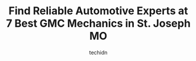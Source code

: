 ---
layout: ampstory
image: https://images.unsplash.com/photo-1604755940773-d7d32c4e43e1?ixlib=rb-4.0.3&ixid=MnwxMjA3fDB8MHxwaG90by1wYWdlfHx8fGVufDB8fHx8&auto=format&fit=crop&w=640&h=853&q=80
author: techidn
featured: false
description: When it comes to finding reliable automotive experts in St. Joseph MO, USA, look no further than the 7 best GMC Mechanic in the area. With their exceptional skills and dedication to providin
title: Find Reliable Automotive Experts at 7 Best GMC Mechanics in St. Joseph MO
cover:
   title: Find Reliable Automotive Experts at 7 Best GMC Mechanics in St. Joseph MO
   subtitle: Rickpate
   background: https://images.unsplash.com/photo-1604755940773-d7d32c4e43e1?ixlib=rb-4.0.3&ixid=MnwxMjA3fDB8MHxwaG90by1wYWdlfHx8fGVufDB8fHx8&auto=format&fit=crop&w=640&h=853&q=80

pages: 
 - layout: thirds
   top: <h1>#1 Precision Tune Auto Care</h1>
   bottom: "<p>Byron has gone above and beyond to help me with repairs on my car. They have been one mechanic short and he is running around doing the best he can to help not only me, b</p>"
   background: https://www.knot35.com/toplist/wp-content/uploads/2023/06/best-gmc-mechanic-1-in-st-joseph-mo-1685840951.jpeg
   backgroundblur: true
 - layout: thirds
   top: <h1>#2 PARKERS AUTO REPAIR LLC</h1>
   bottom: "<p>1003 S Belt Hwy, St Joseph, MO 64507, United States</p>"
   background: https://www.knot35.com/toplist/wp-content/uploads/2023/06/best-gmc-mechanic-2-in-st-joseph-mo-1685840951.jpeg
   cta:
      link: https://www.knot35.com/toplist/find-reliable-automotive-experts-at-7-best-gmc-mechanics-in-st-joseph-mo/
      text: Find Reliable Automotive Experts at 7 Best GMC Mechanics in St. Joseph MO
 - layout: thirds
   top: <h1>#3 Starke & Sons Auto Repair</h1>
   bottom: "<p>922 S 22nd St, St Joseph, MO 64507, United States</p>"
   background: https://www.knot35.com/toplist/wp-content/uploads/2023/06/best-gmc-mechanic-3-in-st-joseph-mo-1685840952.jpeg
   cta:
      link: https://www.knot35.com/toplist/find-reliable-automotive-experts-at-7-best-gmc-mechanics-in-st-joseph-mo/
      text: Find Reliable Automotive Experts at 7 Best GMC Mechanics in St. Joseph MO
 - layout: thirds
   top: <h1>#4 Turner Automotive</h1>
   bottom: "<p>3504 Pear St B, St Joseph, MO 64503, United States</p>"
   background: https://images.unsplash.com/photo-1524169358666-79f22534bc6e?ixlib=rb-4.0.3&ixid=MnwxMjA3fDB8MHxwaG90by1wYWdlfHx8fGVufDB8fHx8&auto=format&fit=crop&w=640&h=853&q=80
   cta:
      link: https://www.knot35.com/toplist/find-reliable-automotive-experts-at-7-best-gmc-mechanics-in-st-joseph-mo/
      text: Find Reliable Automotive Experts at 7 Best GMC Mechanics in St. Joseph MO
 - layout: thirds
   top: <h1>#5 Kruses Auto Center</h1>
   bottom: "<p>901 N Fourth St, St Joseph, MO 64501, United States</p>"
   background: https://images.unsplash.com/photo-1567360425618-1594206637d2?ixlib=rb-4.0.3&ixid=MnwxMjA3fDB8MHxwaG90by1wYWdlfHx8fGVufDB8fHx8&auto=format&fit=crop&w=640&h=853&q=80
   cta:
      link: https://www.knot35.com/toplist/find-reliable-automotive-experts-at-7-best-gmc-mechanics-in-st-joseph-mo/
      text: Find Reliable Automotive Experts at 7 Best GMC Mechanics in St. Joseph MO
 - layout: thirds
   top: <h1>#6 JRs T.B.A. and Service LLC</h1>
   bottom: "<p>405 S 36th St, St Joseph, MO 64506, United States</p>"
   background: https://images.unsplash.com/photo-1599422314077-f4dfdaa4cd09?ixlib=rb-4.0.3&ixid=MnwxMjA3fDB8MHxwaG90by1wYWdlfHx8fGVufDB8fHx8&auto=format&fit=crop&w=640&h=853&q=80
   cta:
      link: https://www.knot35.com/toplist/find-reliable-automotive-experts-at-7-best-gmc-mechanics-in-st-joseph-mo/
      text: Find Reliable Automotive Experts at 7 Best GMC Mechanics in St. Joseph MO
 - layout: thirds
   top: <h1>#7 Auto Medics</h1>
   bottom: "<p>3961 Sherman Ave, St Joseph, MO 64506, United States</p>"
   background: https://images.unsplash.com/photo-1489694553447-4c9339da310d?ixlib=rb-4.0.3&ixid=MnwxMjA3fDB8MHxwaG90by1wYWdlfHx8fGVufDB8fHx8&auto=format&fit=crop&w=640&h=853&q=80
   cta:
      link: https://www.knot35.com/toplist/find-reliable-automotive-experts-at-7-best-gmc-mechanics-in-st-joseph-mo/
      text: Find Reliable Automotive Experts at 7 Best GMC Mechanics in St. Joseph MO
 - layout: thirds
   middle: Continue reading...
   background: https://images.unsplash.com/photo-1580610447943-1bfbef5efe07?ixlib=rb-4.0.3&ixid=MnwxMjA3fDB8MHxwaG90by1wYWdlfHx8fGVufDB8fHx8&auto=format&fit=crop&w=640&h=853&q=80
   cta:
      link: https://www.knot35.com/toplist/find-reliable-automotive-experts-at-7-best-gmc-mechanics-in-st-joseph-mo/
      text: Find Reliable Automotive Experts at 7 Best GMC Mechanics in St. Joseph MO
      
---